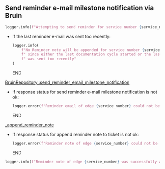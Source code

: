 ## Send reminder e-mail milestone notification via Bruin

```python
logger.info(f"Attempting to send reminder for service number {service_number} to ticket {ticket_id}")
```

* If the last reminder e-mail was sent too recently:
  ```python
  logger.info(
      f"No Reminder note will be appended for service number {service_number} to ticket {ticket_id},"
      f" since either the last documentation cycle started or the last reminder"
      f" was sent too recently"
  )
  ```
  END

[BruinRepository::send_reminder_email_milestone_notification](../../repositories/bruin_repository/send_reminder_email_milestone_notification.md)

* If response status for send reminder e-mail milestone notification is not ok:
  ```python
  logger.error(f"Reminder email of edge {service_number} could not be sent for ticket {ticket_id}!")
  ```
  END

[_append_reminder_note](_append_reminder_note.md)

* If response status for append reminder note to ticket is not ok:
  ```python
  logger.error(f"Reminder note of edge {service_number} could not be appended to ticket {ticket_id}!")
  ```
  END

```python
logger.info(f"Reminder note of edge {service_number} was successfully appended to ticket {ticket_id}!")
```